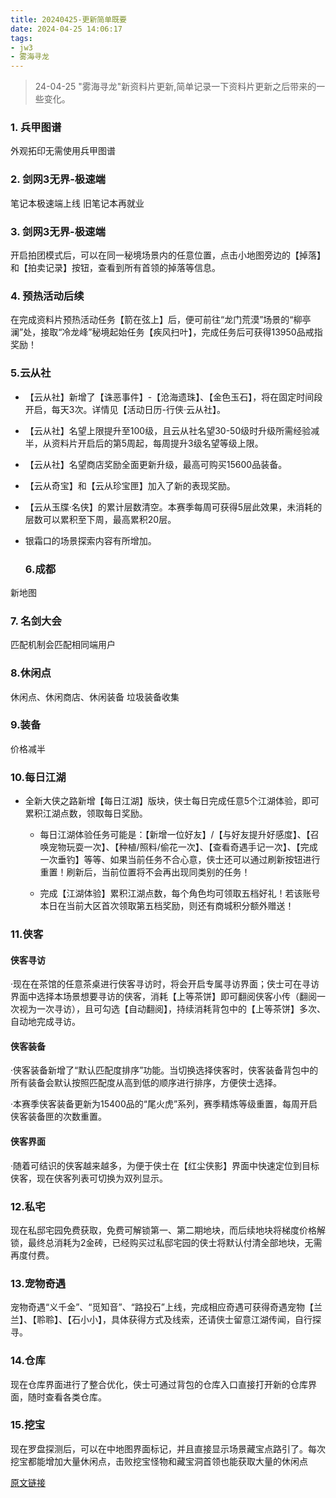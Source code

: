 ```yaml
---
title: 20240425-更新简单既要
date: 2024-04-25 14:06:17
tags:
- jw3
- 雾海寻龙
---
```

<!-- toc -->
> 24-04-25 "雾海寻龙"新资料片更新,简单记录一下资料片更新之后带来的一些变化。

### 1. 兵甲图谱
外观拓印无需使用兵甲图谱

### 2. 剑网3无界-极速端
笔记本极速端上线 旧笔记本再就业

### 3. 剑网3无界-极速端
开启拍团模式后，可以在同一秘境场景内的任意位置，点击小地图旁边的【掉落】和【拍卖记录】按钮，查看到所有首领的掉落等信息。

### 4. 预热活动后续
在完成资料片预热活动任务【箭在弦上】后，便可前往“龙门荒漠”场景的“柳亭澜”处，接取“冷龙峰”秘境起始任务【疾风扫叶】，完成任务后可获得13950品戒指奖励！

### 5.云从社
- 【云从社】新增了【诛恶事件】-【沧海遗珠】、【金色玉石】，将在固定时间段开启，每天3次。详情见【活动日历-行侠·云从社】。

- 【云从社】名望上限提升至100级，且云从社名望30-50级时升级所需经验减半，从资料片开启后的第5周起，每周提升3级名望等级上限。

- 【云从社】名望商店奖励全面更新升级，最高可购买15600品装备。

- 【云从奇宝】和【云从珍宝匣】加入了新的表现奖励。

- 【云从玉牒·名侠】的累计层数清空。本赛季每周可获得5层此效果，未消耗的层数可以累积至下周，最高累积20层。

- 银霜口的场景探索内容有所增加。
  
  ### 6.成都
新地图

### 7. 名剑大会
匹配机制会匹配相同端用户

### 8.休闲点
休闲点、休闲商店、休闲装备
垃圾装备收集

### 9.装备
价格减半

### 10.每日江湖
- 全新大侠之路新增【每日江湖】版块，侠士每日完成任意5个江湖体验，即可累积江湖点数，领取每日奖励。

  - 每日江湖体验任务可能是：【新增一位好友】/【与好友提升好感度】、【召唤宠物玩耍一次】、【种植/照料/偷花一次】、【查看奇遇手记一次】、【完成一次垂钓】等等、如果当前任务不合心意，侠士还可以通过刷新按钮进行重置！刷新后，当前位置将不会再出现同类别的任务！

  - 完成【江湖体验】累积江湖点数，每个角色均可领取五档好礼！若该账号本日在当前大区首次领取第五档奖励，则还有商城积分额外赠送！

### 11.侠客
#### 侠客寻访

  ·现在在茶馆的任意茶桌进行侠客寻访时，将会开启专属寻访界面；侠士可在寻访界面中选择本场景想要寻访的侠客，消耗【上等茶饼】即可翻阅侠客小传（翻阅一次视为一次寻访），且可勾选【自动翻阅】，持续消耗背包中的【上等茶饼】多次、自动地完成寻访。

#### 侠客装备

  ·侠客装备新增了“默认匹配度排序”功能。当切换选择侠客时，侠客装备背包中的所有装备会默认按照匹配度从高到低的顺序进行排序，方便侠士选择。

  ·本赛季侠客装备更新为15400品的“尾火虎”系列，赛季精炼等级重置，每周开启侠客装备匣的次数重置。

  #### 侠客界面

  ·随着可结识的侠客越来越多，为便于侠士在【红尘侠影】界面中快速定位到目标侠客，现在侠客列表可切换为双列显示。

  ### 12.私宅
  现在私邸宅园免费获取，免费可解锁第一、第二期地块，而后续地块将梯度价格解锁，最终总消耗为2金砖，已经购买过私邸宅园的侠士将默认付清全部地块，无需再度付费。

### 13.宠物奇遇
宠物奇遇“义千金”、“觅知音”、“路投石”上线，完成相应奇遇可获得奇遇宠物【兰兰】、【聆聆】、【石小小】，具体获得方式及线索，还请侠士留意江湖传闻，自行探寻。

### 14.仓库
现在仓库界面进行了整合优化，侠士可通过背包的仓库入口直接打开新的仓库界面，随时查看各类仓库。

### 15.挖宝
现在罗盘探测后，可以在中地图界面标记，并且直接显示场景藏宝点路引了。每次挖宝都能增加大量休闲点，击败挖宝怪物和藏宝洞首领也能获取大量的休闲点


[原文链接](https://jx3.xoyo.com/announce/gg.html?id=1333690)